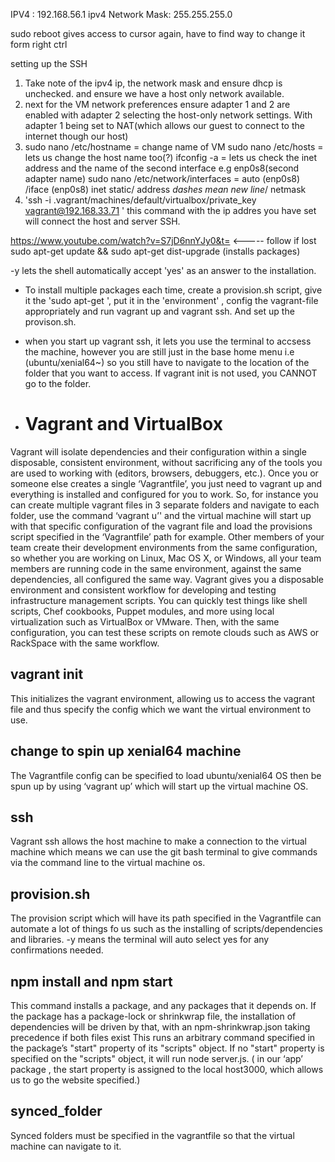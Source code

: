 IPV4 : 192.168.56.1
ipv4 Network Mask: 255.255.255.0



sudo reboot gives access to cursor again, have to find way to change it form right ctrl

setting up the SSH
1. Take note of the ipv4 ip, the network mask and ensure dhcp is unchecked.
and ensure we have a host only network available.
2. next for the VM network preferences ensure adapter 1 and 2 are enabled with
adapter 2 selecting the host-only network settings. With adapter 1 being set
to NAT(which allows our guest to connect to the internet though our host)
3. sudo nano /etc/hostname = change name of VM
sudo nano /etc/hosts = lets us change the host name too(?)
ifconfig -a = lets us check the inet address and the name of the second interface
e.g enp0s8(second adapter name)
sudo nano /etc/network/interfaces = auto (enp0s8) /iface (enp0s8) inet static/
address <set the ip> *dashes mean new line*/ netmask<set the subnet mask>
4. 'ssh -i .vagrant/machines/default/virtualbox/private_key vagrant@192.168.33.71
' this command with the ip addres you have set will connect the host and server
SSH.

https://www.youtube.com/watch?v=S7jD6nnYJy0&t= <----- follow if lost
sudo apt-get update && sudo apt-get dist-upgrade (installs packages)

-y lets the shell automatically accept 'yes' as an answer to the installation.

- To install multiple packages each time, create a provision.sh script, give it
the 'sudo apt-get <whatever>', put it in the 'environment' , config the
vagrant-file appropriately and run vagrant up and vagrant ssh. And set up
the provison.sh.

- when you start up vagrant ssh, it lets you use the terminal to accsess
the machine, however you are still just in the base home menu
i.e (ubuntu/xenial64~) so you still have to navigate to the location of
the folder that you want to access. If vagrant init is not used, you CANNOT
go to the folder.

- # Vagrant and VirtualBox
Vagrant will isolate dependencies and their configuration within a single disposable, consistent environment, without sacrificing any of the tools you are used to working with (editors, browsers, debuggers, etc.). Once you or someone else creates a single ‘Vagrantfile’, you just need to vagrant up and everything is installed and configured for you to work. So, for instance you can create multiple vagrant files in 3 separate folders and navigate to each folder, use the command ‘vagrant u’' and the virtual machine will start up with that specific configuration of the vagrant file and load the provisions script specified in the ‘Vagrantfile’ path for example.
Other members of your team create their development environments from the same configuration, so whether you are working on Linux, Mac OS X, or Windows, all your team members are running code in the same environment, against the same dependencies, all configured the same way.
Vagrant gives you a disposable environment and consistent workflow for developing and testing infrastructure management scripts. You can quickly test things like shell scripts, Chef cookbooks, Puppet modules, and more using local virtualization such as VirtualBox or VMware. Then, with the same configuration, you can test these scripts on remote clouds such as AWS or RackSpace with the same workflow.

## vagrant init
This initializes the vagrant environment, allowing us to access the vagrant file and thus specify the config which we want the virtual environment to use.

## change to spin up xenial64 machine
The Vagrantfile config can be specified to load ubuntu/xenial64 OS then be spun up by using ‘vagrant up’ which will start up the virtual machine OS.

## ssh
Vagrant ssh allows the host machine to make a connection to the virtual machine which means we can use the git bash terminal to give commands via the command line to the virtual machine os.

## provision.sh
The provision script which will have its path specified in the Vagrantfile can automate a lot of things fo us such as the installing of scripts/dependencies and libraries. -y means the terminal will auto select yes for any confirmations needed.

## npm install and npm start
This command installs a package, and any packages that it depends on. If the package has a package-lock or shrinkwrap file, the installation of dependencies will be driven by that, with an npm-shrinkwrap.json taking precedence if both files exist
This runs an arbitrary command specified in the package’s "start" property of its "scripts" object. If no "start" property is specified on the "scripts" object, it will run node server.js. ( in our ‘app’ package , the start property is assigned to the local host3000, which allows us to go the website specified.)

## synced_folder
Synced folders must be specified in the vagrantfile so that the virtual machine can navigate to it.
